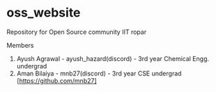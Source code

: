 # oss_website
Repository for Open Source community IIT ropar

Members
1. Ayush Agrawal - ayush_hazard(discord) - 3rd year Chemical Engg. undergrad
2. Aman Bilaiya - mnb27(discord) - 3rd year CSE undergrad [https://github.com/mnb27]
